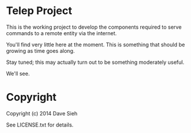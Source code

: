 Telep Project
=============

This is the working project to develop the components required
to serve commands to a remote entity via the internet.

You'll find very little here at the moment. This is something
that should be growing as time goes along.

Stay tuned; this may actually turn out to be something moderately 
useful.

We'll see.

Copyright
=========

Copyright (c) 2014 Dave Sieh

See LICENSE.txt for details.

